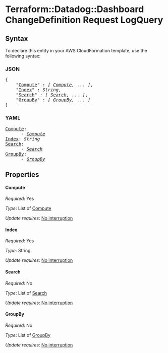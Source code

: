 # Terraform::Datadog::Dashboard ChangeDefinition Request LogQuery

## Syntax

To declare this entity in your AWS CloudFormation template, use the following syntax:

### JSON

<pre>
{
    "<a href="#compute" title="Compute">Compute</a>" : <i>[ <a href="changedefinition-request-logquery-compute.md">Compute</a>, ... ]</i>,
    "<a href="#index" title="Index">Index</a>" : <i>String</i>,
    "<a href="#search" title="Search">Search</a>" : <i>[ <a href="changedefinition-request-logquery-search.md">Search</a>, ... ]</i>,
    "<a href="#groupby" title="GroupBy">GroupBy</a>" : <i>[ <a href="changedefinition-request-logquery-groupby.md">GroupBy</a>, ... ]</i>
}
</pre>

### YAML

<pre>
<a href="#compute" title="Compute">Compute</a>: <i>
      - <a href="changedefinition-request-logquery-compute.md">Compute</a></i>
<a href="#index" title="Index">Index</a>: <i>String</i>
<a href="#search" title="Search">Search</a>: <i>
      - <a href="changedefinition-request-logquery-search.md">Search</a></i>
<a href="#groupby" title="GroupBy">GroupBy</a>: <i>
      - <a href="changedefinition-request-logquery-groupby.md">GroupBy</a></i>
</pre>

## Properties

#### Compute

_Required_: Yes

_Type_: List of <a href="changedefinition-request-logquery-compute.md">Compute</a>

_Update requires_: [No interruption](https://docs.aws.amazon.com/AWSCloudFormation/latest/UserGuide/using-cfn-updating-stacks-update-behaviors.html#update-no-interrupt)

#### Index

_Required_: Yes

_Type_: String

_Update requires_: [No interruption](https://docs.aws.amazon.com/AWSCloudFormation/latest/UserGuide/using-cfn-updating-stacks-update-behaviors.html#update-no-interrupt)

#### Search

_Required_: No

_Type_: List of <a href="changedefinition-request-logquery-search.md">Search</a>

_Update requires_: [No interruption](https://docs.aws.amazon.com/AWSCloudFormation/latest/UserGuide/using-cfn-updating-stacks-update-behaviors.html#update-no-interrupt)

#### GroupBy

_Required_: No

_Type_: List of <a href="changedefinition-request-logquery-groupby.md">GroupBy</a>

_Update requires_: [No interruption](https://docs.aws.amazon.com/AWSCloudFormation/latest/UserGuide/using-cfn-updating-stacks-update-behaviors.html#update-no-interrupt)

